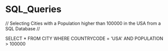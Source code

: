 # SQL_Queries

// Selecting Cities with a Population higher than 100000 in the USA from a SQL Database // 

SELECT *
FROM CITY
WHERE COUNTRYCODE = 'USA'
AND POPULATION > 100000


